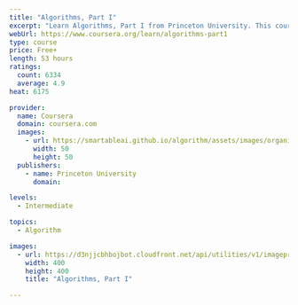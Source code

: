 ```yaml
---
title: "Algorithms, Part I"
excerpt: "Learn Algorithms, Part I from Princeton University. This course covers the essential information that every serious programmer needs to know about algorithms and data structures, with emphasis on applications and scientific performance analysis ..."
webUrl: https://www.coursera.org/learn/algorithms-part1
type: course
price: Free+
length: 53 hours
ratings:
  count: 6334
  average: 4.9
heat: 6175

provider:
  name: Coursera
  domain: coursera.com
  images:
    - url: https://smartableai.github.io/algorithm/assets/images/organizations/coursera.com-50x50.jpg
      width: 50
      height: 50
  publishers:
    - name: Princeton University
      domain: 

levels:
  - Intermediate

topics:
  - Algorithm

images:
  - url: https://d3njjcbhbojbot.cloudfront.net/api/utilities/v1/imageproxy/https://s3.amazonaws.com/coursera-course-photos/e3/b971b05cfe11e89d97d1bd932bfd30/algs4partI-logo.png?auto=format%2Ccompress&dpr=1&w=400&h=400&fit=fill&bg=FFF
    width: 400
    height: 400
    title: "Algorithms, Part I"

---
```



